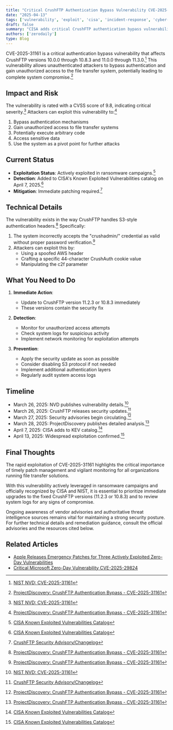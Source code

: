 ```yaml
---
title: "Critical CrushFTP Authentication Bypass Vulnerability CVE-2025-31161: What You Need to Know"
date: "2025-04-13"
tags: ['vulnerability', 'exploit', 'cisa', 'incident-response', 'cyber-attack']
draft: false
summary: "CISA adds critical CrushFTP authentication bypass vulnerability (CVE-2025-31161) to its Known Exploited Vulnerabilities catalog after widespread exploitation in ransomware campaigns. Learn how to protect your file transfer systems now."
authors: ['zerodaily']
type: Blog
---
```


CVE-2025-31161 is a critical authentication bypass vulnerability that affects CrushFTP versions 10.0.0 through 10.8.3 and 11.0.0 through 11.3.0.[^3] This vulnerability allows unauthenticated attackers to bypass authentication and gain unauthorized access to the file transfer system, potentially leading to complete system compromise.[^1]

## Impact and Risk

The vulnerability is rated with a CVSS score of 9.8, indicating critical severity.[^3] Attackers can exploit this vulnerability to:[^1]

1. Bypass authentication mechanisms
2. Gain unauthorized access to file transfer systems
3. Potentially execute arbitrary code
4. Access sensitive data
5. Use the system as a pivot point for further attacks

## Current Status

- **Exploitation Status**: Actively exploited in ransomware campaigns.[^4]
- **Detection**: Added to CISA's Known Exploited Vulnerabilities catalog on April 7, 2025.[^4]
- **Mitigation**: Immediate patching required.[^2]

## Technical Details

The vulnerability exists in the way CrushFTP handles S3-style authentication headers.[^1]
Specifically:

1. The system incorrectly accepts the "crushadmin/" credential as valid without proper password verification.[^1]
2. Attackers can exploit this by:
   - Using a spoofed AWS header
   - Crafting a specific 44-character CrushAuth cookie value
   - Manipulating the c2f parameter

## What You Need to Do

1. **Immediate Action**:
   - Update to CrushFTP version 11.2.3 or 10.8.3 immediately
   - These versions contain the security fix

2. **Detection**:
   - Monitor for unauthorized access attempts
   - Check system logs for suspicious activity
   - Implement network monitoring for exploitation attempts

3. **Prevention**:
   - Apply the security update as soon as possible
   - Consider disabling S3 protocol if not needed
   - Implement additional authentication layers
   - Regularly audit system access logs

## Timeline

- March 26, 2025: NVD publishes vulnerability details.[^3]
- March 26, 2025: CrushFTP releases security updates.[^2]
- March 27, 2025: Security advisories begin circulating.[^1]
- March 28, 2025: ProjectDiscovery publishes detailed analysis.[^1]
- April 7, 2025: CISA adds to KEV catalog.[^4]
- April 13, 2025: Widespread exploitation confirmed.[^4]

## Final Thoughts

The rapid exploitation of CVE-2025-31161 highlights the critical importance of timely patch management and vigilant monitoring for all organizations running file transfer solutions.

With this vulnerability actively leveraged in ransomware campaigns and officially recognized by CISA and NIST, it is essential to prioritize immediate upgrades to the fixed CrushFTP versions (11.2.3 or 10.8.3) and to review system logs for any signs of compromise.

Ongoing awareness of vendor advisories and authoritative threat intelligence sources remains vital for maintaining a strong security posture. For further technical details and remediation guidance, consult the official advisories and the resources cited below.

## Related Articles

- [Apple Releases Emergency Patches for Three Actively Exploited Zero-Day Vulnerabilities](/blog/2025-04-08-apple-zero-days)
- [Critical Microsoft Zero-Day Vulnerability CVE-2025-29824](/blog/2025-04-08-microsoft-zero-day)

[^1]: [ProjectDiscovery: CrushFTP Authentication Bypass - CVE-2025-31161](https://projectdiscovery.io/blog/crushftp-authentication-bypass/)
[^2]: [CrushFTP Security Advisory/Changelog](https://www.crushftp.com/crush11wiki/Wiki.jsp?page=Update)
[^3]: [NIST NVD: CVE-2025-31161](https://nvd.nist.gov/vuln/detail/CVE-2025-31161)
[^4]: [CISA Known Exploited Vulnerabilities Catalog](https://www.cisa.gov/known-exploited-vulnerabilities-catalog)
